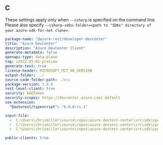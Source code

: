 ## C

These settings apply only when `--csharp` is specified on the command line.
Please also specify `--csharp-sdks-folder=<path to "SDKs" directory of your azure-sdk-for-net clone>`.

```yaml
package-name: "@azure-rest/developer-devcenter"
title: "Azure DevCenter"
description: "Azure DevCenter Client"
generate-metadata: false
openapi-type: data-plane
tag: v2022-03-01-preview
generate-test: true
license-header: MICROSOFT_MIT_NO_VERSION
output-folder: ../
source-code-folder-path: ./src
package-version: 1.0.0
rest-level-client: true
security: AADToken
security-scopes: https://devcenter.azure.com/.default
use-extension:
  "@autorest/typescript": "6.0.0-rc.1"

input-file:
  -  C:\Users\chrismiller\source\repos\azure-devtest-center\src\sdk\specification\devcenter\data-plane\Microsoft.DevCenter/preview/2022-03-01-preview/devcenter.json
  -  C:\Users\chrismiller\source\repos\azure-devtest-center\src\sdk\specification\devcenter\data-plane\Microsoft.DevCenter/preview/2022-03-01-preview/devbox.json
  -  C:\Users\chrismiller\source\repos\azure-devtest-center\src\sdk\specification\devcenter\data-plane\Microsoft.DevCenter/preview/2022-03-01-preview/environments.json

public-clients: true
```

